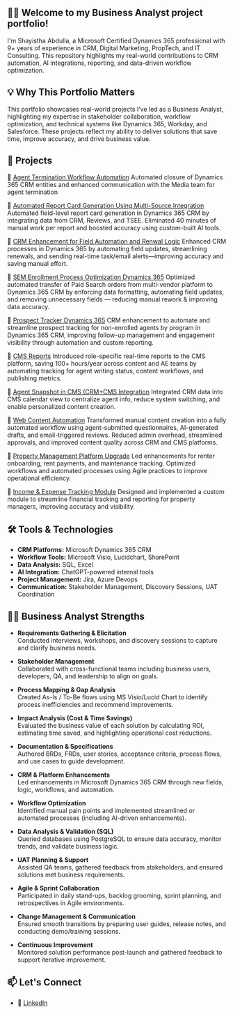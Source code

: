 ## 👩‍💻  Welcome to my Business Analyst project portfolio!  
I'm Shayistha Abdulla, a Microsoft Certified Dynamics 365 professional with 9+ years of experience in CRM, Digital Marketing, PropTech, and IT Consulting. This repository highlights my real-world contributions to CRM automation, AI integrations, reporting, and data-driven workflow optimization.

## 💡 Why This Portfolio Matters

This portfolio showcases real-world projects I’ve led as a Business Analyst, highlighting my expertise in stakeholder collaboration, workflow optimization, and technical systems like Dynamics 365, Workday, and Salesforce. These projects reflect my ability to deliver solutions that save time, improve accuracy, and drive business value.

## 📁 Projects

📌 [Agent Termination Workflow Automation](https://github.com/shayisthaabdulla/crm_agent_termination_workflow)
  Automated closure of Dynamics 365 CRM entities and enhanced communication with the Media team for agent termination
  
📌 [Automated Report Card Generation Using Multi-Source Integration](https://github.com/shayisthaabdulla/CRM_Automated_Report_Card_Generation) 
  Automated field-level report card generation in Dynamics 365 CRM by integrating data from CRM, Reviews, and TSEE. Eliminated 40 minutes of manual work per report and boosted   accuracy using custom-built AI tools.  

📌 [CRM Enhancement for Field Automation and Renwal Logic](https://github.com/shayisthaabdulla/CRM_Enhancement_Field_Automation) 
  Enhanced CRM processes in Dynamics 365 by automating field updates, streamlining renewals, and sending real-time task/email alerts—improving accuracy and saving manual effort.

📌 [SEM Enrollment Process Optimization Dynamics 365](https://github.com/shayisthaabdulla/SEM_Enrollment_Process_Optimization_Dynamics365)
  Optimized automated transfer of Paid Search orders from multi-vendor platform to Dynamics 365 CRM by enforcing data formatting, automating field updates, and removing unnecessary   fields — reducing manual rework & improving   data accuracy.

📌 [Prospect Tracker Dynamics 365](https://github.com/shayisthaabdulla/Prospect_Tracker_Dynamics365) CRM enhancement to automate and streamline prospect tracking for non-enrolled     agents by program in Dynamics 365 CRM, improving follow-up management and engagement visibility through automation and custom reporting.

📌 [CMS Reports](https://github.com/shayisthaabdulla/CMS_Reports)
  Introduced role-specific real-time reports to the CMS platform, saving 100+ hours/year across content and AE teams by automating tracking for agent writing status, content workflows, and publishing metrics.

📌 [Agent Snapshot in CMS (CRM+CMS Integration](https://github.com/shayisthaabdulla/CMS_Agent_Snapshot)
  Integrated CRM data into CMS calendar view to centralize agent info, reduce system switching, and enable personalized content creation.

📌 [Web Content Automation](https://github.com/shayisthaabdulla/Web_Content_Automation-Dynamics365-CMS-Workflow-)
  Transformed manual content creation into a fully automated workflow using agent-submitted questionnaires, AI-generated drafts, and email-triggered reviews. Reduced admin overhead, streamlined approvals, and improved content quality across CRM and CMS platforms.

📌 [Property Management Platform Upgrade](https://github.com/shayisthaabdulla/Property_Management_Platform_Update)
  Led enhancements for renter onboarding, rent payments, and maintenance tracking. Optimized workflows and automated processes using Agile practices to improve operational efficiency.

📌 [Income & Expense Tracking Module](https://github.com/shayisthaabdulla/Income_Expenses_Tracking/blob/main/README.md)
  Designed and implemented a custom module to streamline financial tracking and reporting for property managers, improving accuracy and visibility.



## 🛠️ Tools & Technologies

- **CRM Platforms:** Microsoft Dynamics 365 CRM
- **Workflow Tools:** Microsoft Visio, Lucidchart, SharePoint
- **Data Analysis:** SQL, Excel
- **AI Integration:** ChatGPT-powered internal tools
- **Project Management:** Jira, Azure Devops
- **Communication:** Stakeholder Management, Discovery Sessions, UAT Coordination

## 👩‍💼 Business Analyst Strengths

- **Requirements Gathering & Elicitation**  
  Conducted interviews, workshops, and discovery sessions to capture and clarify business needs.

- **Stakeholder Management**  
  Collaborated with cross-functional teams including business users, developers, QA, and leadership to align on goals.

- **Process Mapping & Gap Analysis**  
  Created As-Is / To-Be flows using MS Visio/Lucid Chart to identify process inefficiencies and recommend improvements.

- **Impact Analysis (Cost & Time Savings)**  
  Evaluated the business value of each solution by calculating ROI, estimating time saved, and highlighting operational cost reductions.

- **Documentation & Specifications**  
  Authored BRDs, FRDs, user stories, acceptance criteria, process flows, and use cases to guide development.

- **CRM & Platform Enhancements**  
  Led enhancements in Microsoft Dynamics 365 CRM through new fields, logic, workflows, and automation.

- **Workflow Optimization**  
  Identified manual pain points and implemented streamlined or automated processes (including AI-driven enhancements).

- **Data Analysis & Validation (SQL)**  
  Queried databases using PostgreSQL to ensure data accuracy, monitor trends, and validate business logic.

- **UAT Planning & Support**  
  Assisted QA teams, gathered feedback from stakeholders, and ensured solutions met business requirements.

- **Agile & Sprint Collaboration**  
  Participated in daily stand-ups, backlog grooming, sprint planning, and retrospectives in Agile environments.
  
- **Change Management & Communication**  
  Ensured smooth transitions by preparing user guides, release notes, and conducting demo/training sessions.
  
- **Continuous Improvement**  
  Monitored solution performance post-launch and gathered feedback to support iterative improvement.

## 📫 Let's Connect
- 💼 [LinkedIn](https://www.linkedin.com/in/shayisthaa/)



